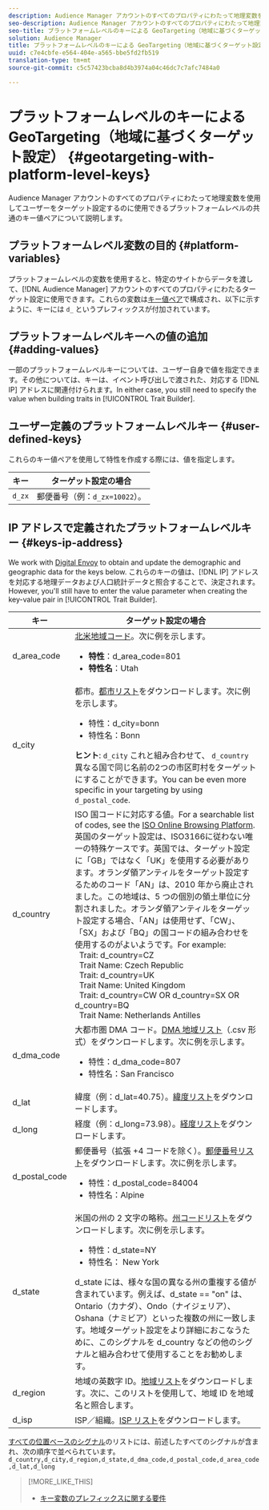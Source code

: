 ```yaml
---
description: Audience Manager アカウントのすべてのプロパティにわたって地理変数を使用してユーザーをターゲット設定するのに使用できるプラットフォームレベルの共通のキー値ペアについて説明します。
seo-description: Audience Manager アカウントのすべてのプロパティにわたって地理変数を使用してユーザーをターゲット設定するのに使用できるプラットフォームレベルの共通のキー値ペアについて説明します。
seo-title: プラットフォームレベルのキーによる GeoTargeting（地域に基づくターゲット設定）
solution: Audience Manager
title: プラットフォームレベルのキーによる GeoTargeting（地域に基づくターゲット設定）
uuid: c7e4cbfe-e564-404e-a565-bbe5fd2fb519
translation-type: tm+mt
source-git-commit: c5c57423bcba8d4b3974a04c46dc7c7afc7484a0

---
```



# プラットフォームレベルのキーによる GeoTargeting（地域に基づくターゲット設定） {#geotargeting-with-platform-level-keys}

Audience Manager アカウントのすべてのプロパティにわたって地理変数を使用してユーザーをターゲット設定するのに使用できるプラットフォームレベルの共通のキー値ペアについて説明します。

<!-- c_tb_platform_vars.xml -->

## プラットフォームレベル変数の目的 {#platform-variables}

プラットフォームレベルの変数を使用すると、特定のサイトからデータを渡して、[!DNL Audience Manager] アカウントのすべてのプロパティにわたるターゲット設定に使用できます。これらの変数は[キー値ペア](../../reference/key-value-pairs-explained.md)で構成され、以下に示すように、キーには `d_` というプレフィックスが付加されています。

## プラットフォームレベルキーへの値の追加 {#adding-values}

一部のプラットフォームレベルキーについては、ユーザー自身で値を指定できます。その他については、キーは、イベント呼び出しで渡された、対応する [!DNL IP] アドレスに関連付けられます。In either case, you still need to specify the value when building traits in [!UICONTROL Trait Builder].

## ユーザー定義のプラットフォームレベルキー {#user-defined-keys}

これらのキー値ペアを使用して特性を作成する際には、値を指定します。

| キー | ターゲット設定の場合 |
|---|---|
| `d_zx` | 郵便番号（例：`d_zx=10022`）。 |

## IP アドレスで定義されたプラットフォームレベルキー {#keys-ip-address}

We work with [Digital Envoy](https://www.digitalenvoy.com/) to obtain and update the demographic and geographic data for the keys below. これらのキーの値は、[!DNL IP] アドレスを対応する地理データおよび人口統計データと照合することで、決定されます。However, you'll still have to enter the value parameter when creating the key-value pair in [!UICONTROL Trait Builder].

| キー | ターゲット設定の場合 |
|--- |--- |
| d_area_code | [北米地域コード](https://en.wikipedia.org/wiki/List_of_North_American_Numbering_Plan_area_codes)。次に例を示します。 <ul><li>**特性**：d_area_code=801</li><li>**特性名**：Utah</li></ul> |
| d_city | 都市。[都市リスト](assets/d_city.txt)をダウンロードします。次に例を示します。 <ul><li>特性：d_city=bonn</li><li>特性名：Bonn</li></ul> **ヒント**: `d_city` これと組み合わせて、 `d_country` 異なる国で同じ名前の2つの市区町村をターゲットにすることができます。You can be even more specific in your targeting by using `d_postal_code`. |
| d_country | ISO 国コードに対応する値。For a searchable list of codes, see the [ISO Online Browsing Platform](https://www.iso.org/obp/ui/#home). <br>英国のターゲット設定は、ISO3166に従わない唯一の特殊ケースです。英国では、ターゲット設定に「GB」ではなく「UK」を使用する必要があります。オランダ領アンティルをターゲット設定するためのコード「AN」は、2010 年から廃止されました。この地域は、5 つの個別の領土単位に分割されました。オランダ領アンティルをターゲット設定する場合、「AN」は使用せず、「CW」、「SX」および「BQ」の国コードの組み合わせを使用するのがよいようです。For example:  <br>  Trait:  d_country=CZ  <br>  Trait Name: Czech Republic <br>  Trait:  d_country=UK <br>  Trait Name: United Kingdom  <br>  Trait:  d_country=CW OR d_country=SX OR d_country=BQ  <br>  Trait Name: Netherlands Antilles |
| d_dma_code | 大都市圏 DMA コード。[DMA 地域リスト](assets/DMAregions.csv)（.csv 形式）をダウンロードします。次に例を示します。 <ul><li>特性：d_dma_code=807</li><li>特性名：San Francisco</li></ul> |
| d_lat | 緯度（例：d_lat=40.75）。[緯度リスト](assets/d_lat.txt)をダウンロードします。 |
| d_long | 経度（例：d_long=73.98）。[経度リスト](assets/d_long.txt)をダウンロードします。 |
| d_postal_code | 郵便番号（拡張 +4 コードを除く）。[郵便番号リスト](assets/d_postal_code.txt)をダウンロードします。次に例を示します。 <ul><li>特性：d_postal_code=84004 </li><li>特性名：Alpine</li></ul> |
| d_state | 米国の州の 2 文字の略称。[州コードリスト](assets/d_state.txt)をダウンロードします。次に例を示します。 <ul><li>特性：d_state=NY </li><li>特性名： New York</li></ul>d_state には、様々な国の異なる州の重複する値が含まれています。例えば、d_state == "on" は、Ontario（カナダ）、Ondo（ナイジェリア）、Oshana（ナミビア）といった複数の州に一致します。地域ターゲット設定をより詳細におこなうために、このシグナルを d_country などの他のシグナルと組み合わせて使用することをお勧めします。 |
| d_region | 地域の英数字 ID。[地域リスト](assets/Country_RegionCodes_City.csv)をダウンロードします。次に、このリストを使用して、地域 ID を地域名と照合します。 |
| d_isp | ISP／組織。[ISP リスト](assets/d_isp.txt)をダウンロードします。 |

[すべての位置ベースのシグナル](assets/all.csv)のリストには、前述したすべてのシグナルが含まれ、次の順序で並べられています。`d_country,d_city,d_region,d_state,d_dma_code,d_postal_code,d_area_code,d_lat,d_long`

>[!MORE_LIKE_THIS]
>
>* [キー変数のプレフィックスに関する要件](../../features/traits/trait-variable-prefixes.md)

